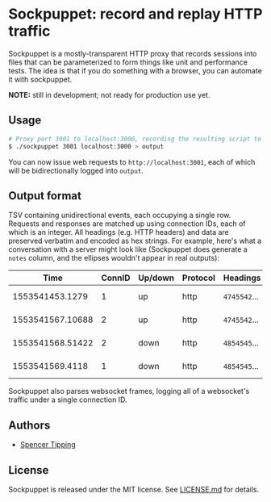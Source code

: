 # Sockpuppet: record and replay HTTP traffic
Sockpuppet is a mostly-transparent HTTP proxy that records sessions into files
that can be parameterized to form things like unit and performance tests. The
idea is that if you do something with a browser, you can automate it with
sockpuppet.

**NOTE:** still in development; not ready for production use yet.


## Usage
```sh
# Proxy port 3001 to localhost:3000, recording the resulting script to output:
$ ./sockpuppet 3001 localhost:3000 > output
```

You can now issue web requests to `http://localhost:3001`, each of which will be
bidirectionally logged into `output`.


## Output format
TSV containing unidirectional events, each occupying a single row. Requests and
responses are matched up using connection IDs, each of which is an integer. All
headings (e.g. HTTP headers) and data are preserved verbatim and encoded as hex
strings. For example, here's what a conversation with a server might look like
(Sockpuppet does generate a `notes` column, and the ellipses wouldn't appear in
real outputs):

| Time             | ConnID | Up/down | Protocol | Headings     | Data      | Notes           |
| ---------------- | ------ | ------- | -------- | ------------ | --------- | --------------- |
| 1553541453.1279  | 1      | up      | http     | `4745542`... |           | GET / HTTP/1.1  |
| 1553541567.10688 | 2      | up      | http     | `4745542`... |           | GET /favico...  |
| 1553541568.51422 | 2      | down    | http     | `4854545`... |           | HTTP/1.1 404... |
| 1553541569.4118  | 1      | down    | http     | `4854545`... | `3c21`... | HTTP/1.1 200 OK |

Sockpuppet also parses websocket frames, logging all of a websocket's traffic
under a single connection ID.


## Authors
- [Spencer Tipping](https://github.com/spencertipping)


## License
Sockpuppet is released under the MIT license. See [LICENSE.md](LICENSE.md) for
details.
